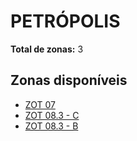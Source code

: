 # PETRÓPOLIS

**Total de zonas:** 3

## Zonas disponíveis

- [ZOT 07](./zot-07.md)
- [ZOT 08.3 - C](./zot-083---c.md)
- [ZOT 08.3 - B](./zot-083---b.md)